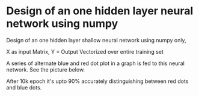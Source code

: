 # Design of an one hidden layer neural network using numpy

Design of an one hidden layer shallow neural network using numpy only, 

X as input Matrix, Y = Output  Vectorized over entire training set

A series of alternate blue and red dot plot in a graph is fed to this neural network. See the picture below.

After 10k epoch it's upto 90% accurately distinguishing between red dots and blue dots. 
